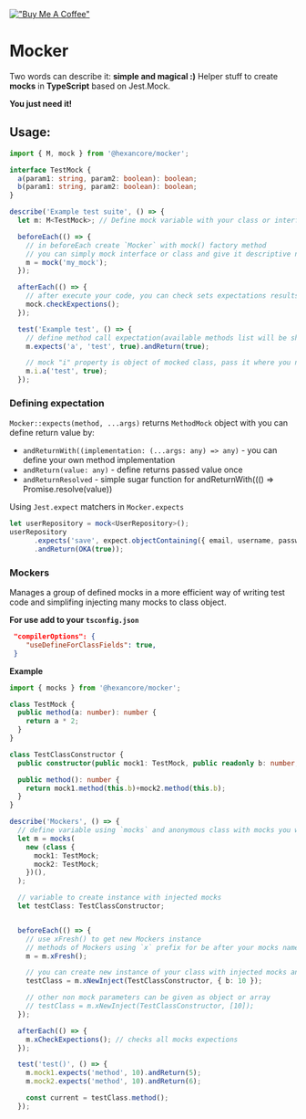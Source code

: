 [!["Buy Me A Coffee"](https://www.buymeacoffee.com/assets/img/custom_images/orange_img.png)](buycoffee.to/mararok)

# Mocker
Two words can describe it: **simple and magical :)**
Helper stuff to create **mocks** in **TypeScript** based on Jest.Mock.

**You just need it!**

## Usage:
```ts
import { M, mock } from '@hexancore/mocker';

interface TestMock {
  a(param1: string, param2: boolean): boolean;
  b(param1: string, param2: boolean): boolean;
}

describe('Example test suite', () => {
  let m: M<TestMock>; // Define mock variable with your class or interface wrapped with `M` type

  beforeEach(() => {
    // in beforeEach create `Mocker` with mock() factory method
    // you can simply mock interface or class and give it descriptive name(used in errors)
    m = mock('my_mock');
  });

  afterEach(() => {
    // after execute your code, you can check sets expectations results with it(for many tests call it in jest "afterEach")
    mock.checkExpections();
  });

  test('Example test', () => {
    // define method call expectation(available methods list will be shows in VS + it will hint all parameters and return type )
    m.expects('a', 'test', true).andReturn(true);

    // mock "i" property is object of mocked class, pass it where you need
    m.i.a('test', true);
  });
```

### Defining expectation

`Mocker::expects(method, ...args)` returns `MethodMock` object with you can define return value by:
*  `andReturnWith((implementation: (...args: any) => any)` - you can define your own method implementation
*  `andReturn(value: any)` - define returns passed value once
*  `andReturnResolved` - simple sugar function for andReturnWith((() => Promise.resolve(value))

Using `Jest.expect` matchers in `Mocker.expects`
```ts
let userRepository = mock<UserRepository>();
userRepository
      .expects('save', expect.objectContaining({ email, username, password: hashedPassword }))
      .andReturn(OKA(true));
```

### Mockers
Manages a group of defined mocks in a more efficient way of writing test code and simplifing injecting many mocks to class object.

**For use add to your `tsconfig.json`**
```json
 "compilerOptions": {
    "useDefineForClassFields": true,
 }
```
**Example**
```ts
import { mocks } from '@hexancore/mocker';

class TestMock {
  public method(a: number): number {
    return a * 2;
  }
}

class TestClassConstructor {
  public constructor(public mock1: TestMock, public readonly b: number, public mock2: TestMock) {}

  public method(): number {
    return mock1.method(this.b)+mock2.method(this.b);
  }
}

describe('Mockers', () => {
  // define variable using `mocks` and anonymous class with mocks you want create
  let m = mocks(
    new (class {
      mock1: TestMock;
      mock2: TestMock;
    })(),
  );

  // variable to create instance with injected mocks
  let testClass: TestClassConstructor;


  beforeEach(() => {
    // use xFresh() to get new Mockers instance
    // methods of Mockers using `x` prefix for be after your mocks names on VS list
    m = m.xFresh();

    // you can create new instance of your class with injected mocks and other parameters
    testClass = m.xNewInject(TestClassConstructor, { b: 10 });

    // other non mock parameters can be given as object or array
    // testClass = m.xNewInject(TestClassConstructor, [10]);
  });

  afterEach(() => {
    m.xCheckExpections(); // checks all mocks expections
  });

  test('test()', () => {
    m.mock1.expects('method', 10).andReturn(5);
    m.mock2.expects('method', 10).andReturn(6);

    const current = testClass.method();
  });
```
